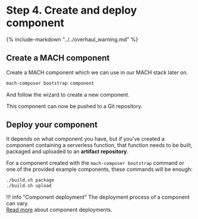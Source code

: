 # Step 4. Create and deploy component

{%
   include-markdown "../../overhaul_warning.md"
%}

## Create a MACH component

Create a MACH component which we can use in our MACH stack later on.

```bash
mach-composer bootstrap component
```

And follow the wizard to create a new component.

This component can now be pushed to a Git repository.

## Deploy your component

It depends on what component you have, but if you've created a component
containing a serverless function, that function needs to be built, packaged and
uploaded to an **artifact repository**.

For a component created with the `mach-composer bootstrap` command or one of the
provided example components, these commands will be enough:

```bash
./build.sh package
./build.sh upload
```

!!! info "Component deployment"
    The deployment process of a component can vary.<br>
    [Read more](../../concepts/deployment/index.md) about component deployments.
